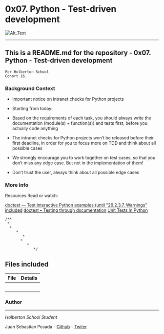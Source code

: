 # 0x07. Python - Test-driven development
![Alt_Text](https://s3.amazonaws.com/intranet-projects-files/holbertonschool-higher-level_programming+/246/giphy-4.gif)
***
## This is a README.md for the repository - 0x07. Python - Test-driven development
```
For Holberton School
Cohort 16.
```
### Background Context

* Important notice on intranet checks for Python projects
* Starting from today:

* Based on the requirements of each task, you should always write the documentation (module(s) + function(s)) and tests first, before you actually code anything
* The intranet checks for Python projects won’t be released before their first deadline, in order for you to focus more on TDD and think about all possible cases
* We strongly encourage you to work together on test cases, so that you don’t miss any edge case. But not in the implementation of them!
* Don’t trust the user, always think about all possible edge cases

### More Info
Resources
Read or watch:

[doctest — Test interactive Python examples (until “26.2.3.7. Warnings” included]()
[doctest – Testing through documentation]()
[Unit Tests in Python]()

```
/**
 *
  *
     *
        *
	   *
	      *
	         */

```

## Files included

| File                 | Details                                    |
|--------------------- | ------------------------------------------ |
| [](./a) |	       |
| [](./b) |	       |
| [](./c) |	       |
| [](./)  |	       |
| [](./)  |	       |

### Author
***
*Holberton School Student*

Juan Sebastian Posada  - [Github](https://github.com/Juansepo13) - [Twiter](https://twitter.com/@JuanSeb35904130)